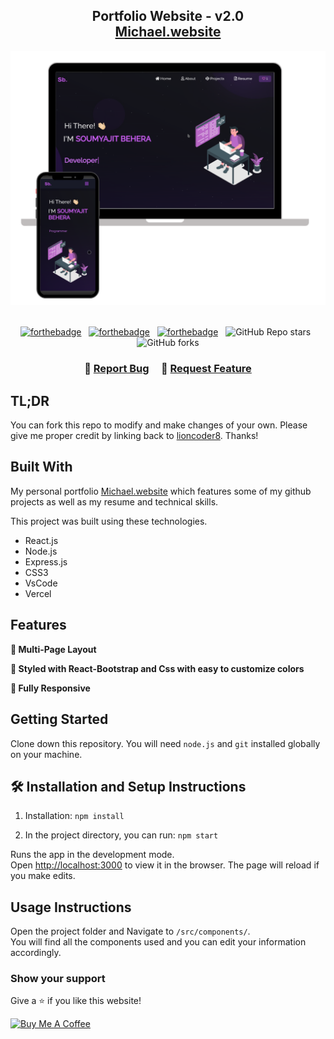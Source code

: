 <h2 align="center">
  Portfolio Website - v2.0<br/>
  <a href="https://portfolio-24f21.web.app/" target="_blank">Michael.website</a>
</h2>
<div align="center">
  <img alt="Demo" src="./Images/readme-img1.png" />
</div>

<br/>

<center>

[![forthebadge](https://forthebadge.com/images/badges/built-with-love.svg)](https://forthebadge.com) &nbsp;
[![forthebadge](https://forthebadge.com/images/badges/made-with-javascript.svg)](https://forthebadge.com) &nbsp;
[![forthebadge](https://forthebadge.com/images/badges/open-source.svg)](https://forthebadge.com) &nbsp;
![GitHub Repo stars](https://img.shields.io/github/stars/lioncoder8/Portfolio?color=red&logo=github&style=for-the-badge) &nbsp;
![GitHub forks](https://img.shields.io/github/forks/lioncoder8/Portfolio?color=red&logo=github&style=for-the-badge)

</center>

<h3 align="center">
    🔹
    <a href="https://github.com/lioncoder8/MSportfolio/issues">Report Bug</a> &nbsp; &nbsp;
    🔹
    <a href="https://github.com/lioncoder8/MSportfolio/issues">Request Feature</a>
</h3>

## TL;DR

You can fork this repo to modify and make changes of your own. Please give me proper credit by linking back to [lioncoder8](https://github.com/lioncoder8/Portfolio). Thanks!

## Built With

My personal portfolio <a href="https://portfolio-24f21.web.app/" target="_blank">Michael.website</a> which features some of my github projects as well as my resume and technical skills.<br/>

This project was built using these technologies.

- React.js
- Node.js
- Express.js
- CSS3
- VsCode
- Vercel

## Features

**📖 Multi-Page Layout**

**🎨 Styled with React-Bootstrap and Css with easy to customize colors**

**📱 Fully Responsive**

## Getting Started

Clone down this repository. You will need `node.js` and `git` installed globally on your machine.

## 🛠 Installation and Setup Instructions

1. Installation: `npm install`

2. In the project directory, you can run: `npm start`

Runs the app in the development mode.\
Open [http://localhost:3000](http://localhost:3000) to view it in the browser.
The page will reload if you make edits.

## Usage Instructions

Open the project folder and Navigate to `/src/components/`. <br/>
You will find all the components used and you can edit your information accordingly.

### Show your support

Give a ⭐ if you like this website!

<a href="https://www.buymeacoffee.com/lioncoder8" target="_blank"><img src="https://cdn.buymeacoffee.com/buttons/v2/default-violet.png" alt="Buy Me A Coffee" height= "60px" width= "217px" ></a>
